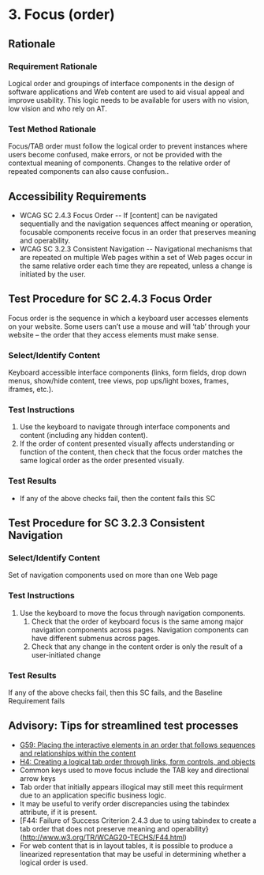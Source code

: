 # 3. Focus (order)
## Rationale
### Requirement Rationale
Logical order and groupings of interface components in the design of software applications and Web content are used to aid visual appeal and improve usability. This logic needs to be available for users with no vision, low vision and who rely on AT.

### Test Method Rationale
Focus/TAB order must follow the logical order to prevent instances where users become confused, make errors, or not be provided with the contextual meaning of components. Changes to the relative order of repeated components can also cause confusion..

## Accessibility Requirements
* WCAG SC 2.4.3 Focus Order -- If [content] can be navigated sequentially and the navigation sequences affect meaning or operation, focusable components receive focus in an order that preserves meaning and operability.
* WCAG SC 3.2.3 Consistent Navigation -- Navigational mechanisms that are repeated on multiple Web pages within a set of Web pages occur in the same relative order each time they are repeated, unless a change is initiated by the user.

## Test Procedure for SC 2.4.3 Focus Order
Focus order is the sequence in which a keyboard user accesses elements on your website. Some users can’t use a mouse and will ‘tab’ through your website – the order that they access elements must make sense.

### Select/Identify Content
Keyboard accessible interface components (links, form fields, drop down menus, show/hide content, tree views, pop ups/light boxes, frames, iframes, etc.).

### Test Instructions
1. Use the keyboard to navigate through interface components and content (including any hidden content). 
1. If the order of content presented visually affects understanding or function of the content, then check that the focus order matches the same logical order as the order presented visually. 

### Test Results
* If any of the above checks fail, then the content fails this SC

## Test Procedure for SC 3.2.3 Consistent Navigation
### Select/Identify Content
Set of navigation components used on more than one Web page

### Test Instructions
1. Use the keyboard to move the focus through navigation components. 
    1. Check that the order of keyboard focus is the same among major navigation components across pages. Navigation components can have different submenus across pages.
    1. Check that any change in the content order is only the result of a user-initiated change 

### Test Results
If any of the above checks fail, then this SC fails, and the Baseline Requirement fails

## Advisory: Tips for streamlined test processes
* [G59: Placing the interactive elements in an order that follows sequences and relationships within the content](http://www.w3.org/TR/WCAG20-TECHS/G59.html) 
* [H4: Creating a logical tab order through links, form controls, and objects](http://www.w3.org/TR/WCAG20-TECHS/H4.html) 
* Common keys used to move focus include the TAB key and directional arrow keys
* Tab order that initially appears illogical may still meet this requirment due to an application specific business logic. 
* It may be useful to verify order discrepancies using the tabindex attribute, if it is present. 
* [F44: Failure of Success Criterion 2.4.3 due to using tabindex to create a tab order that does not preserve meaning and operability}(http://www.w3.org/TR/WCAG20-TECHS/F44.html)
* For web content that is in layout tables, it is possible to produce a linearized representation that may be useful in determining whether a logical order is used. 
